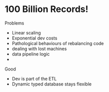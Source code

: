 100 Billion Records!
====================

Problems

* Linear scaling 
* Exponential dev costs
* Pathological behaviours of rebalancing code
* dealing with lost machines
* data pipeline logic
* 

Good

* Dev is part of the ETL 
* Dynamic typed database stays flexible  



